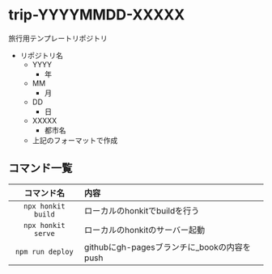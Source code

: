 # trip-YYYYMMDD-XXXXX

旅行用テンプレートリポジトリ

- リポジトリ名
  - YYYY
    - 年
  - MM
    - 月
  - DD
    - 日
  - XXXXX
    - 都市名
  - 上記のフォーマットで作成

## コマンド一覧

|     コマンド名     | 内容                                        |
| :----------------: | :------------------------------------------ |
| `npx honkit build` | ローカルのhonkitでbuildを行う               |
| `npx honkit serve` | ローカルのhonkitのサーバー起動              |
|  `npm run deploy`  | githubにgh-pagesブランチに_bookの内容をpush |